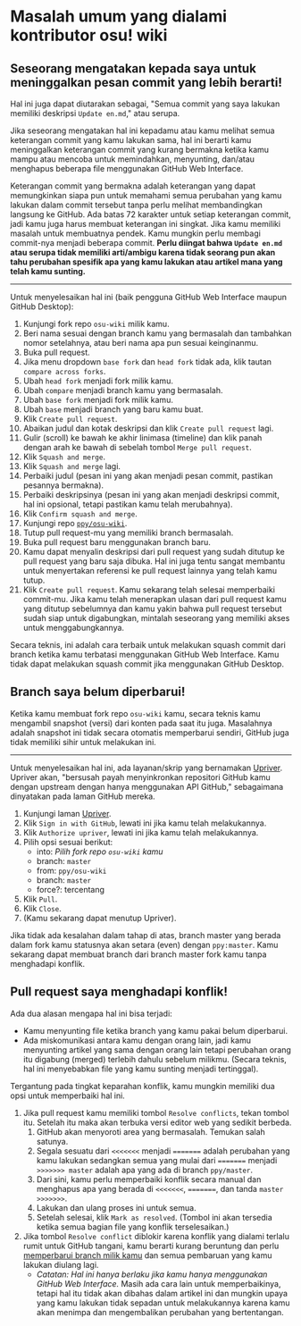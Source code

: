 # Masalah umum yang dialami kontributor osu! wiki

## Seseorang mengatakan kepada saya untuk meninggalkan pesan commit yang lebih berarti!

Hal ini juga dapat diutarakan sebagai, "Semua commit yang saya lakukan memiliki deskripsi `Update en.md`," atau serupa.

Jika seseorang mengatakan hal ini kepadamu atau kamu melihat semua keterangan commit yang kamu lakukan sama, hal ini berarti kamu meninggalkan keterangan commit yang kurang bermakna ketika kamu mampu atau mencoba untuk memindahkan, menyunting, dan/atau menghapus beberapa file menggunakan GitHub Web Interface.

Keterangan commit yang bermakna adalah keterangan yang dapat memungkinkan siapa pun untuk memahami semua perubahan yang kamu lakukan dalam commit tersebut tanpa perlu melihat membandingkan langsung ke GitHub. Ada batas 72 karakter untuk setiap keterangan commit, jadi kamu juga harus membuat keterangan ini singkat. Jika kamu memiliki masalah untuk membuatnya pendek. Kamu mungkin perlu membagi commit-nya menjadi beberapa commit. **Perlu diingat bahwa `Update en.md` atau serupa tidak memiliki arti/ambigu karena tidak seorang pun akan tahu perubahan spesifik apa yang kamu lakukan atau artikel mana yang telah kamu sunting.**

---

Untuk menyelesaikan hal ini (baik pengguna GitHub Web Interface maupun GitHub Desktop):

1. Kunjungi fork repo `osu-wiki` milik kamu.
2. Beri nama sesuai dengan branch kamu yang bermasalah dan tambahkan nomor setelahnya, atau beri nama apa pun sesuai keinginanmu.
3. Buka pull request.
4. Jika menu dropdown `base fork` dan `head fork` tidak ada, klik tautan `compare across forks`.
5. Ubah `head fork` menjadi fork milik kamu.
6. Ubah `compare` menjadi branch kamu yang bermasalah.
7. Ubah `base fork` menjadi fork milik kamu.
8. Ubah `base` menjadi branch yang baru kamu buat.
9. Klik `Create pull request`.
10. Abaikan judul dan kotak deskripsi dan klik `Create pull request` lagi.
11. Gulir (scroll) ke bawah ke akhir linimasa (timeline) dan klik panah dengan arah ke bawah di sebelah tombol `Merge pull request`.
12. Klik `Squash and merge`.
13. Klik `Squash and merge` lagi.
14. Perbaiki judul (pesan ini yang akan menjadi pesan commit, pastikan pesannya bermakna).
15. Perbaiki deskripsinya (pesan ini yang akan menjadi deskripsi commit, hal ini opsional, tetapi pastikan kamu telah merubahnya).
16. Klik `Confirm squash and merge`.
17. Kunjungi repo [`ppy/osu-wiki`](https://github.com/ppy/osu-wiki).
18. Tutup pull request-mu yang memiliki branch bermasalah.
19. Buka pull request baru menggunakan branch baru.
20. Kamu dapat menyalin deskripsi dari pull request yang sudah ditutup ke pull request yang baru saja dibuka. Hal ini juga tentu sangat membantu untuk menyertakan referensi ke pull request lainnya yang telah kamu tutup.
21. Klik `Create pull request`. Kamu sekarang telah selesai memperbaiki commit-mu. Jika kamu telah menerapkan ulasan dari pull request kamu yang ditutup sebelumnya dan kamu yakin bahwa pull request tersebut sudah siap untuk digabungkan, mintalah seseorang yang memiliki akses untuk menggabungkannya.

Secara teknis, ini adalah cara terbaik untuk melakukan squash commit dari branch ketika kamu terbatasi menggunakan GitHub Web Interface. Kamu tidak dapat melakukan squash commit jika menggunakan GitHub Desktop.

## Branch saya belum diperbarui!

Ketika kamu membuat fork repo `osu-wiki` kamu, secara teknis kamu mengambil snapshot (versi) dari konten pada saat itu juga. Masalahnya adalah snapshot ini tidak secara otomatis memperbarui sendiri, GitHub juga tidak memiliki sihir untuk melakukan ini.

---

Untuk menyelesaikan hal ini, ada layanan/skrip yang bernamakan [Upriver](https://upriver.github.io/). Upriver akan, "bersusah payah menyinkronkan repositori GitHub kamu dengan upstream dengan hanya menggunakan API GitHub," sebagaimana dinyatakan pada laman GitHub mereka.

1. Kunjungi laman [Upriver](https://upriver.github.io/).
2. Klik `Sign in with GitHub`, lewati ini jika kamu telah melakukannya.
3. Klik `Authorize upriver`, lewati ini jika kamu telah melakukannya.
4. Pilih opsi sesuai berikut:
   - into: *Pilih fork repo `osu-wiki` kamu*
   - branch: `master`
   - from: `ppy/osu-wiki`
   - branch: `master`
   - force?: tercentang
5. Klik `Pull`.
6. Klik `Close`.
7. (Kamu sekarang dapat menutup Upriver).

Jika tidak ada kesalahan dalam tahap di atas, branch master yang berada dalam fork kamu statusnya akan setara (even) dengan `ppy:master`. Kamu sekarang dapat membuat branch dari branch master fork kamu tanpa menghadapi konflik.

## Pull request saya menghadapi konflik!

Ada dua alasan mengapa hal ini bisa terjadi:

- Kamu menyunting file ketika branch yang kamu pakai belum diperbarui.
- Ada miskomunikasi antara kamu dengan orang lain, jadi kamu menyunting artikel yang sama dengan orang lain tetapi perubahan orang itu digabung (merged) terlebih dahulu sebelum milikmu. (Secara teknis, hal ini menyebabkan file yang kamu sunting menjadi tertinggal).

Tergantung pada tingkat keparahan konflik, kamu mungkin memiliki dua opsi untuk memperbaiki hal ini.

1. Jika pull request kamu memiliki tombol `Resolve conflicts`, tekan tombol itu. Setelah itu maka akan terbuka versi editor web yang sedikit berbeda.
   1. GitHub akan menyoroti area yang bermasalah. Temukan salah satunya.
   2. Segala sesuatu dari `<<<<<<<` menjadi `=======` adalah perubahan yang kamu lakukan sedangkan semua yang mulai dari `=======` menjadi `>>>>>>> master` adalah apa yang ada di branch `ppy/master`.
   3. Dari sini, kamu perlu memperbaiki konflik secara manual dan menghapus apa yang berada di `<<<<<<<`, `=======`, dan tanda `master >>>>>>>`.
   4. Lakukan dan ulang proses ini untuk semua.
   5. Setelah selesai, klik `Mark as resolved`. (Tombol ini akan tersedia ketika semua bagian file yang konflik terselesaikan.)
2. Jika tombol `Resolve conflict` diblokir karena konflik yang dialami terlalu rumit untuk GitHub tangani, kamu berarti kurang beruntung dan perlu [memperbarui branch milik kamu](#branch-saya-belum-diperbarui!) dan semua pembaruan yang kamu lakukan diulang lagi.
   - *Catatan: Hal ini hanya berlaku jika kamu hanya menggunakan GitHub Web Interface.* Masih ada cara lain untuk memperbaikinya, tetapi hal itu tidak akan dibahas dalam artikel ini dan mungkin upaya yang kamu lakukan tidak sepadan untuk melakukannya karena kamu akan menimpa dan mengembalikan perubahan yang bertentangan.
